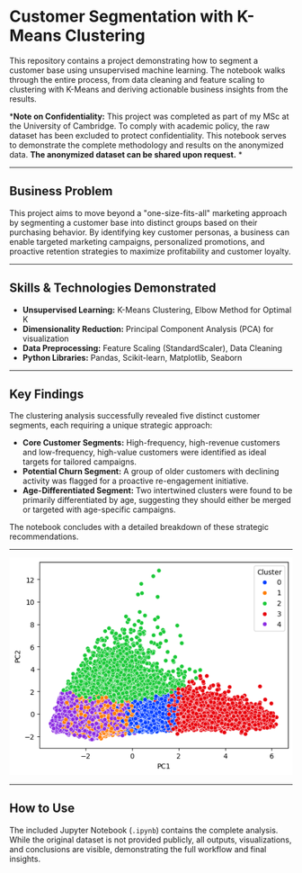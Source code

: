 # Customer Segmentation with K-Means Clustering

This repository contains a project demonstrating how to segment a customer base using unsupervised machine learning. The notebook walks through the entire process, from data cleaning and feature scaling to clustering with K-Means and deriving actionable business insights from the results.

*__Note on Confidentiality:__ This project was completed as part of my MSc at the University of Cambridge. To comply with academic policy, the raw dataset has been excluded to protect confidentiality. This notebook serves to demonstrate the complete methodology and results on the anonymized data. **The anonymized dataset can be shared upon request.** *

---

## Business Problem

This project aims to move beyond a "one-size-fits-all" marketing approach by segmenting a customer base into distinct groups based on their purchasing behavior. By identifying key customer personas, a business can enable targeted marketing campaigns, personalized promotions, and proactive retention strategies to maximize profitability and customer loyalty.

---

## Skills & Technologies Demonstrated

* **Unsupervised Learning:** K-Means Clustering, Elbow Method for Optimal K
* **Dimensionality Reduction:** Principal Component Analysis (PCA) for visualization
* **Data Preprocessing:** Feature Scaling (StandardScaler), Data Cleaning
* **Python Libraries:** Pandas, Scikit-learn, Matplotlib, Seaborn

---

## Key Findings

The clustering analysis successfully revealed five distinct customer segments, each requiring a unique strategic approach:

* **Core Customer Segments:** High-frequency, high-revenue customers and low-frequency, high-value customers were identified as ideal targets for tailored campaigns.
* **Potential Churn Segment:** A group of older customers with declining activity was flagged for a proactive re-engagement initiative.
* **Age-Differentiated Segment:** Two intertwined clusters were found to be primarily differentiated by age, suggesting they should either be merged or targeted with age-specific campaigns.

The notebook concludes with a detailed breakdown of these strategic recommendations.

---

![Principal Components Analysis After Clustering](PCA_For_Github.png)

---

## How to Use

The included Jupyter Notebook (`.ipynb`) contains the complete analysis. While the original dataset is not provided publicly, all outputs, visualizations, and conclusions are visible, demonstrating the full workflow and final insights.

